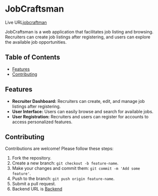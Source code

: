 # JobCraftsman
Live URL[jobcraftman](https://jobcraftsman.netlify.app/)

JobCraftsman is a web application that facilitates job listing and browsing. Recruiters can create job listings after registering, and users can explore the available job opportunities.

## Table of Contents
- [Features](#features)
- [Contributing](#contributing)

## Features

- **Recruiter Dashboard:** Recruiters can create, edit, and manage job listings after registering.
- **User Interface:** Users can easily browse and search for available jobs.
- **User Registration:** Recruiters and users can register for accounts to access personalized features.


## Contributing

Contributions are welcome! Please follow these steps:

1. Fork the repository.
2. Create a new branch: `git checkout -b feature-name`.
3. Make your changes and commit them: `git commit -m 'Add some feature'`.
4. Push to the branch: `git push origin feature-name`.
5. Submit a pull request.
6. Backend URL is [Backend](https://job-lister-backend.onrender.com)

